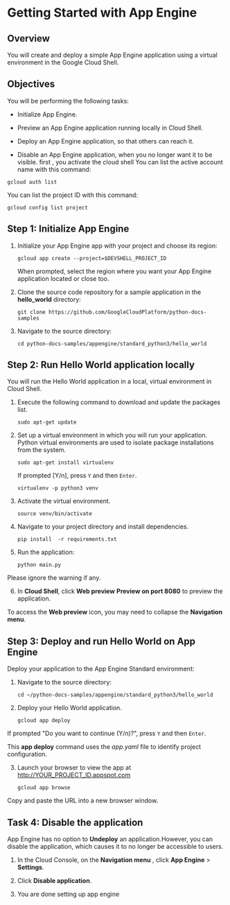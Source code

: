 # Getting Started with App Engine

## Overview

You will create and deploy a simple App Engine application using a virtual environment in the Google Cloud Shell.
## Objectives

You will be performing the following tasks:

-   Initialize App Engine.
    
-   Preview an App Engine application running locally in Cloud Shell.
    
-   Deploy an App Engine application, so that others can reach it.
    
-   Disable an App Engine application, when you no longer want it to be visible.
first , you activate the cloud shell
You can list the active account name with this command:

```
gcloud auth list

```

You can list the project ID with this command:

```
gcloud config list project

```

## Step 1: Initialize App Engine

1.  Initialize your App Engine app with your project and choose its region:
    
    ```
    gcloud app create --project=$DEVSHELL_PROJECT_ID
    
    ```
    
    When prompted, select the region where you want your App Engine application located or close too.
    
2.  Clone the source code repository for a sample application in the  **hello_world**  directory:
    
    ```
    git clone https://github.com/GoogleCloudPlatform/python-docs-samples
    
    ```
    
3.  Navigate to the source directory:
    
    ```
    cd python-docs-samples/appengine/standard_python3/hello_world
    
    ```
    

## Step 2: Run Hello World application locally
You will run the Hello World application in a local, virtual environment in Cloud Shell.
1.  Execute the following command to download and update the packages list.
    
    ```
    sudo apt-get update
    
    ```
    
2.  Set up a virtual environment in which you will run your application. Python virtual environments are used to isolate package installations from the system.
    
    ```
    sudo apt-get install virtualenv
    
    ```
    
    If prompted [Y/n], press  `Y`  and then  `Enter`.
    
    ```
    virtualenv -p python3 venv
    
    ```
    
3.  Activate the virtual environment.
    
    ```
    source venv/bin/activate
    
    ```
    
4.  Navigate to your project directory and install dependencies.
    
    ```
    pip install  -r requirements.txt
    
    ```
    
5.  Run the application:
    
    ```
    python main.py
    
    ```
    

Please ignore the warning if any.

6.  In  **Cloud Shell**, click  **Web preview**    **Preview on port 8080**  to preview the application.

To access the  **Web preview**  icon, you may need to collapse the  **Navigation menu**.

## Step 3: Deploy and run Hello World on App Engine

Deploy your application to the App Engine Standard environment:

1.  Navigate to the source directory:
    
    ```
    cd ~/python-docs-samples/appengine/standard_python3/hello_world
    
    ```
    
2.  Deploy your Hello World application.
    
    ```
    gcloud app deploy
    
    ```
    

If prompted "Do you want to continue (Y/n)?", press  `Y`  and then  `Enter`.

This  **app deploy**  command uses the  _app.yaml_  file to identify project configuration.

3.  Launch your browser to view the app at http://YOUR_PROJECT_ID.appspot.com
    
    ```
    gcloud app browse
    
    ```
    

Copy and paste the URL into a new browser window.
## Task 4: Disable the application

App Engine has no option to  **Undeploy**  an application.However, you can disable the application, which causes it to no longer be accessible to users.

1.  In the Cloud Console, on the  **Navigation menu** , click  **App Engine**  >  **Settings**.
    
2.  Click  **Disable application**.
3. You are done setting up app engine
